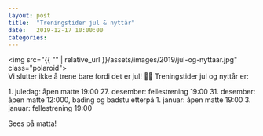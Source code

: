 ```yaml
---
layout: post
title:  "Treningstider jul & nyttår"
date:   2019-12-17 10:00:00
categories:
---
```

<img src="{{ "" | relative_url }}/assets/images/2019/jul-og-nyttaar.jpg" class="polaroid">
<br/>
Vi slutter ikke å trene bare fordi det er jul! 🎅🎄
Treningstider jul og nyttår er:

<span>1. juledag: åpen matte 19:00</span>
<span>27. desember: fellestrening 19:00</span>
<span>31. desember: åpen matte 12:000, bading og badstu etterpå</span>
<span>1. januar: åpen matte 19:00</span>
<span>3. januar: fellestrening 19:00</span>

Sees på matta!
